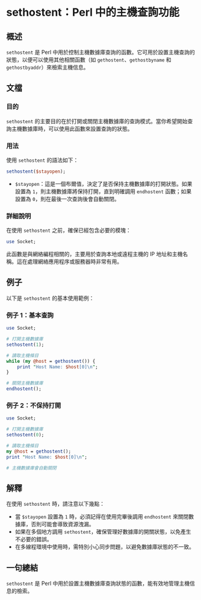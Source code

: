 <!--
Meta Description: # sethostent：Perl 中的主機查詢功能 ## 概述 `sethostent` 是 Perl 中用於控制主機數據庫查詢的函數。它可用於設置主機查詢的狀態，以便可以使用其他相關函數（如 `gethostent`、`gethostbyname` 和 `gethostbyaddr`）來檢索主機...
Meta Keywords: sethostent, perl, host, gethostent, stayopen
-->

# sethostent：Perl 中的主機查詢功能

## 概述
`sethostent` 是 Perl 中用於控制主機數據庫查詢的函數。它可用於設置主機查詢的狀態，以便可以使用其他相關函數（如 `gethostent`、`gethostbyname` 和 `gethostbyaddr`）來檢索主機信息。

## 文檔
### 目的
`sethostent` 的主要目的在於打開或關閉主機數據庫的查詢模式。當你希望開始查詢主機數據庫時，可以使用此函數來設置查詢的狀態。

### 用法
使用 `sethostent` 的語法如下：

```perl
sethostent($stayopen);
```

- `$stayopen`：這是一個布爾值，決定了是否保持主機數據庫的打開狀態。如果設置為 `1`，則主機數據庫將保持打開，直到明確調用 `endhostent` 函數；如果設置為 `0`，則在最後一次查詢後會自動關閉。

### 詳細說明
在使用 `sethostent` 之前，確保已經包含必要的模塊：

```perl
use Socket;
```

此函數是與網絡編程相關的，主要用於查詢本地或遠程主機的 IP 地址和主機名稱。這在處理網絡應用程序或服務器時非常有用。

## 例子
以下是 `sethostent` 的基本使用範例：

### 例子 1：基本查詢
```perl
use Socket;

# 打開主機數據庫
sethostent(1);

# 讀取主機條目
while (my @host = gethostent()) {
    print "Host Name: $host[0]\n";
}

# 關閉主機數據庫
endhostent();
```

### 例子 2：不保持打開
```perl
use Socket;

# 打開主機數據庫
sethostent(0);

# 讀取主機條目
my @host = gethostent();
print "Host Name: $host[0]\n";

# 主機數據庫會自動關閉
```

## 解釋
在使用 `sethostent` 時，請注意以下幾點：

- 當 `$stayopen` 設置為 `1` 時，必須記得在使用完畢後調用 `endhostent` 來關閉數據庫，否則可能會導致資源洩漏。
- 如果在多個地方調用 `sethostent`，確保管理好數據庫的開關狀態，以免產生不必要的錯誤。
- 在多線程環境中使用時，需特別小心同步問題，以避免數據庫狀態的不一致。

## 一句總結
`sethostent` 是 Perl 中用於設置主機數據庫查詢狀態的函數，能有效地管理主機信息的檢索。